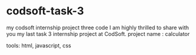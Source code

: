 # codsoft-task-3
my codsoft internship project three code
I am highly thrilled to share with you my last task 3 internship project at CodSoft.
project name : calculator

tools: html, javascript, css

